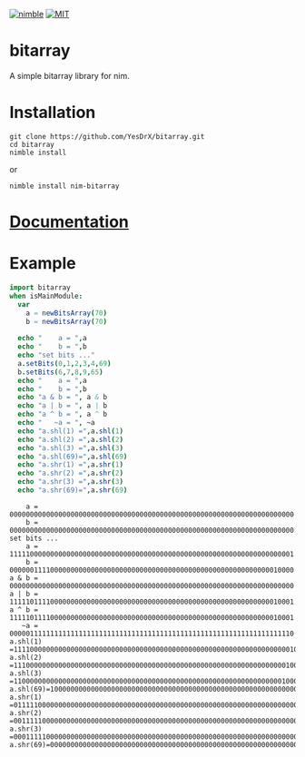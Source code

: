 [![nimble](https://raw.githubusercontent.com/yglukhov/nimble-tag/master/nimble.png)](https://github.com/yglukhov/nimble-tag)
[![MIT](https://img.shields.io/badge/License-MIT-blue.svg)](https://opensource.org/licenses/MIT)

# bitarray
A simple bitarray library for nim.

# Installation
```
git clone https://github.com/YesDrX/bitarray.git
cd bitarray
nimble install
```
or
```
nimble install nim-bitarray
```

# [Documentation](https://yesdrx.github.io/bitarray/)

# Example
```nim
import bitarray
when isMainModule:
  var
    a = newBitsArray(70)
    b = newBitsArray(70)
  
  echo "    a = ",a
  echo "    b = ",b
  echo "set bits ..."
  a.setBits(0,1,2,3,4,69)
  b.setBits(6,7,8,9,65)
  echo "    a = ",a
  echo "    b = ",b
  echo "a & b = ", a & b
  echo "a | b = ", a | b
  echo "a ^ b = ", a ^ b
  echo "   ~a = ", ~a
  echo "a.shl(1) =",a.shl(1)
  echo "a.shl(2) =",a.shl(2)
  echo "a.shl(3) =",a.shl(3)
  echo "a.shl(69)=",a.shl(69)
  echo "a.shr(1) =",a.shr(1)
  echo "a.shr(2) =",a.shr(2)
  echo "a.shr(3) =",a.shr(3)
  echo "a.shr(69)=",a.shr(69)
```
```
    a = 0000000000000000000000000000000000000000000000000000000000000000000000
    b = 0000000000000000000000000000000000000000000000000000000000000000000000
set bits ...
    a = 1111100000000000000000000000000000000000000000000000000000000000000001
    b = 0000001111000000000000000000000000000000000000000000000000000000010000
a & b = 0000000000000000000000000000000000000000000000000000000000000000000000
a | b = 1111101111000000000000000000000000000000000000000000000000000000010001
a ^ b = 1111101111000000000000000000000000000000000000000000000000000000010001
   ~a = 0000011111111111111111111111111111111111111111111111111111111111111110
a.shl(1) =1111000000000000000000000000000000000000000000000000000000000000000010
a.shl(2) =1110000000000000000000000000000000000000000000000000000000000000000100
a.shl(3) =1100000000000000000000000000000000000000000000000000000000000000001000
a.shl(69)=1000000000000000000000000000000000000000000000000000000000000000000000
a.shr(1) =0111110000000000000000000000000000000000000000000000000000000000000000
a.shr(2) =0011111000000000000000000000000000000000000000000000000000000000000000
a.shr(3) =0001111100000000000000000000000000000000000000000000000000000000000000
a.shr(69)=0000000000000000000000000000000000000000000000000000000000000000000001
```
